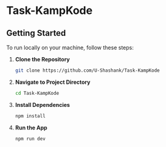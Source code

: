 # Task-KampKode

<!-- ## Hosting -->
<!-- Project has been hosted on vercel [click to visit](https://task-med-wander-9179.vercel.app/). -->

## Getting Started

To run locally on your machine, follow these steps:

1. **Clone the Repository**
   ```bash
   git clone https://github.com/U-Shashank/Task-KampKode
   ```

2. **Navigate to Project Directory**
   ```bash
   cd Task-KampKode
   ```

3. **Install Dependencies**
   ```bash
   npm install
   ```

4. **Run the App**
   ```bash
   npm run dev
   ```

